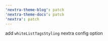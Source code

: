 ```yaml
---
'nextra-theme-blog': patch
'nextra-theme-docs': patch
'nextra': patch
---
```


add `whiteListTagsStyling` nextra config option

